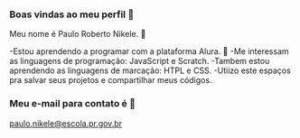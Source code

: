 



### Boas vindas ao meu perfil 👋

Meu nome é Paulo Roberto Nikele. 🦅

-Estou aprendendo a programar com a plataforma Alura. 🙊
-Me interessam as linguagens de programação: JavaScript e Scratch. 
-Tambem estou aprendendo as linguagens de marcação: HTPL e CSS.
-Utiizo este espaços pra salvar seus projetos e compartilhar meus códigos.

### Meu e-mail para contato é 🤙

paulo.nikele@escola.pr.gov.br



<!--
**Nikeele/Nikeele** is a ✨ _special_ ✨ repository because its `README.md` (this file) appears on your GitHub profile.

Here are some ideas to get you started:

- 🔭 I’m currently working on ...
- 🌱 I’m currently learning ...
- 👯 I’m looking to collaborate on ...
- 🤔 I’m looking for help with ...
- 💬 Ask me about ...
- 📫 How to reach me: ...
- 😄 Pronouns: ...
- ⚡ Fun fact: ...
-->

